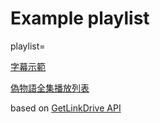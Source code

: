 # Example playlist
playlist=
 
[字幕示範](https://gcast.azurewebsites.net/?playlist=https://git.io/vyqg0)
 
[偽物語全集播放列表](https://gcast.azurewebsites.net/?playlist=https://git.io/vyqzU)

based on [GetLinkDrive API](https://api.getlinkdrive.com)
